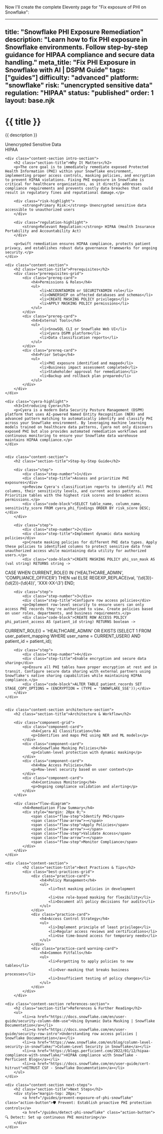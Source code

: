 Now I'll create the complete Eleventy page for "Fix exposure of PHI on Snowflake":

---
title: "Snowflake PHI Exposure Remediation"
description: "Learn how to fix PHI exposure in Snowflake environments. Follow step-by-step guidance for HIPAA compliance and secure data handling."
meta_title: "Fix PHI Exposure in Snowflake with AI | DSPM Guide"
tags: ["guides"]
difficulty: "advanced"
platform: "snowflake"
risk: "unencrypted sensitive data"
regulation: "HIPAA"
status: "published"
order: 1
layout: base.njk
---

<div class="container">
    <div class="header">
        <h1>{{ title }}</h1>
        <p>{{ description }}</p>
        <div class="badge">Unencrypted Sensitive Data</div>
        <div class="badge regulation">HIPAA</div>
    </div>

    <div class="content-section intro-section">
        <h2 class="section-title">Why It Matters</h2>
        <p>The core goal is to immediately remediate exposed Protected Health Information (PHI) within your Snowflake environment, implementing proper access controls, masking policies, and encryption to prevent HIPAA violations. Fixing PHI exposure in Snowflake is critical for healthcare organizations, as it directly addresses compliance requirements and prevents costly data breaches that could result in regulatory fines and reputational damage.</p>
        
        <div class="risk-highlight">
            <strong>Primary Risk:</strong> Unencrypted sensitive data accessible to unauthorized users
        </div>
        
        <div class="regulation-highlight">
            <strong>Relevant Regulation:</strong> HIPAA (Health Insurance Portability and Accountability Act)
        </div>
        
        <p>Swift remediation ensures HIPAA compliance, protects patient privacy, and establishes robust data governance frameworks for ongoing security.</p>
    </div>

    <div class="content-section">
        <h2 class="section-title">Prerequisites</h2>
        <div class="prerequisites-grid">
            <div class="prereq-card">
                <h4>Permissions & Roles</h4>
                <ul>
                    <li>ACCOUNTADMIN or SECURITYADMIN role</li>
                    <li>OWNERSHIP on affected databases and schemas</li>
                    <li>CREATE MASKING POLICY privileges</li>
                    <li>APPLY MASKING POLICY permissions</li>
                </ul>
            </div>
            <div class="prereq-card">
                <h4>External Tools</h4>
                <ul>
                    <li>SnowSQL CLI or Snowflake Web UI</li>
                    <li>Cyera DSPM platform</li>
                    <li>Data classification reports</li>
                </ul>
            </div>
            <div class="prereq-card">
                <h4>Prior Setup</h4>
                <ul>
                    <li>PHI exposure identified and mapped</li>
                    <li>Business impact assessment completed</li>
                    <li>Stakeholder approval for remediation</li>
                    <li>Backup and rollback plan prepared</li>
                </ul>
            </div>
        </div>
    </div>
	
    <div class="cyera-highlight">
        <h3>Introducing Cyera</h3>
        <p>Cyera is a modern Data Security Posture Management (DSPM) platform that uses AI-powered Named Entity Recognition (NER) and advanced pattern matching to automatically identify and classify PHI across your Snowflake environment. By leveraging machine learning models trained on healthcare data patterns, Cyera not only discovers exposed PHI but also provides automated remediation workflows and continuous monitoring to ensure your Snowflake data warehouse maintains HIPAA compliance.</p>
    </div>
	

    <div class="content-section">
        <h2 class="section-title">Step-by-Step Guide</h2>
        
        <div class="step">
            <div class="step-number">1</div>
            <div class="step-title">Assess and prioritize PHI exposures</div>
            <p>Review Cyera's classification reports to identify all PHI columns, their sensitivity levels, and current access patterns. Prioritize tables with the highest risk scores and broadest access permissions.</p>
            <div class="code-block">SELECT table_name, column_name, sensitivity_score FROM cyera_phi_findings ORDER BY risk_score DESC;</div>
        </div>

        <div class="step">
            <div class="step-number">2</div>
            <div class="step-title">Implement dynamic data masking policies</div>
            <p>Create masking policies for different PHI data types. Apply these policies to identified columns to protect sensitive data from unauthorized access while maintaining data utility for authorized users.</p>
            <div class="code-block">CREATE MASKING POLICY phi_ssn_mask AS (val string) RETURNS string ->
  CASE 
    WHEN CURRENT_ROLE() IN ('HEALTHCARE_ADMIN', 'COMPLIANCE_OFFICER') THEN val
    ELSE REGEXP_REPLACE(val, '(\d{3})-(\d{2})-(\d{4})', 'XXX-XX-\3')
  END;</div>
        </div>

        <div class="step">
            <div class="step-number">3</div>
            <div class="step-title">Configure row access policies</div>
            <p>Implement row-level security to ensure users can only access PHI records they're authorized to view. Create policies based on user roles, departments, and business requirements.</p>
            <div class="code-block">CREATE ROW ACCESS POLICY phi_patient_access AS (patient_id string) RETURNS boolean ->
  CURRENT_ROLE() = 'HEALTHCARE_ADMIN' OR 
  EXISTS (SELECT 1 FROM user_patient_mapping WHERE user_name = CURRENT_USER() AND patient_id = patient_id);</div>
        </div>

        <div class="step">
            <div class="step-number">4</div>
            <div class="step-title">Enable encryption and secure data sharing</div>
            <p>Ensure all PHI tables have proper encryption at rest and in transit. Configure secure data sharing with external partners using Snowflake's native sharing capabilities while maintaining HIPAA compliance.</p>
            <div class="code-block">ALTER TABLE patient_records SET STAGE_COPY_OPTIONS = (ENCRYPTION = (TYPE = 'SNOWFLAKE_SSE'));</div>
        </div>
    </div>


    <div class="content-section architecture-section">
        <h2 class="section-title">Architecture & Workflow</h2>
        
        <div class="component-grid">
            <div class="component-card">
                <h4>Cyera AI Classification</h4>
                <p>Identifies and maps PHI using NER and ML models</p>
            </div>
            <div class="component-card">
                <h4>Snowflake Masking Policies</h4>
                <p>Column-level protection with dynamic masking</p>
            </div>
            <div class="component-card">
                <h4>Row Access Policies</h4>
                <p>Row-level security based on user context</p>
            </div>
            <div class="component-card">
                <h4>Continuous Monitoring</h4>
                <p>Ongoing compliance validation and alerting</p>
            </div>
        </div>

        <div class="flow-diagram">
            <h4>Remediation Flow Summary</h4>
            <div style="margin: 20px 0;">
                <span class="flow-step">Identify PHI</span>
                <span class="flow-arrow">→</span>
                <span class="flow-step">Apply Policies</span>
                <span class="flow-arrow">→</span>
                <span class="flow-step">Validate Access</span>
                <span class="flow-arrow">→</span>
                <span class="flow-step">Monitor Compliance</span>
            </div>
        </div>
    </div>

	<div class="content-section">
	        <h2 class="section-title">Best Practices & Tips</h2>
	        <div class="best-practices-grid">
	            <div class="practice-card">
	                <h4>Policy Management</h4>
	                <ul>
	                    <li>Test masking policies in development first</li>
	                    <li>Use role-based masking for flexibility</li>
	                    <li>Document all policy decisions for audits</li>
	                </ul>
	            </div>
	            <div class="practice-card">
	                <h4>Access Control Strategy</h4>
	                <ul>
	                    <li>Implement principle of least privilege</li>
	                    <li>Regular access reviews and certifications</li>
	                    <li>Use time-bound access for temporary needs</li>
	                </ul>
	            </div>
	            <div class="practice-card warning-card">
	                <h4>Common Pitfalls</h4>
	                <ul>
	                    <li>Forgetting to apply policies to new tables</li>
	                    <li>Over-masking that breaks business processes</li>
	                    <li>Insufficient testing of policy changes</li>
	                </ul>
	            </div>
	        </div>
	    </div>

    <div class="content-section references-section">
        <h2 class="section-title">References & Further Reading</h2>
        <ul>
            <li><a href="https://docs.snowflake.com/en/user-guide/security-column-ddm-use">Using Dynamic Data Masking | Snowflake Documentation</a></li>
            <li><a href="https://docs.snowflake.com/en/user-guide/security-row-intro">Understanding row access policies | Snowflake Documentation</a></li>
            <li><a href="https://www.snowflake.com/en/blog/column-level-security-in-snowflake/">Column-Level Security in Snowflake</a></li>
            <li><a href="https://blogs.perficient.com/2022/01/12/hipaa-compliance-with-snowflake/">HIPAA compliance with Snowflake - Perficient Blogs</a></li>
            <li><a href="https://docs.snowflake.com/en/user-guide/cert-hitrust">HITRUST CSF - Snowflake Documentation</a></li>
        </ul>
    </div>

    <div class="content-section next-steps">
        <h2 class="section-title">Next Steps</h2>
        <div style="margin-top: 20px;">
            <a href="/guides/prevent-exposure-of-phi-snowflake" class="action-button">🛡️ Prevent: Establish proactive PHI protection controls</a>
            <a href="/guides/detect-phi-snowflake" class="action-button">🔍 Detect: Set up continuous PHI monitoring</a>
        </div>
    </div>
</div>
